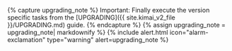 {% capture upgrading_note %}
Important: Finally execute the version specific tasks from the [UPGRADING]({{ site.kimai_v2_file }}/UPGRADING.md) guide.
{% endcapture %}
{% assign upgrading_note = upgrading_note| markdownify %}
{% include alert.html icon="alarm-exclamation" type="warning" alert=upgrading_note %}
